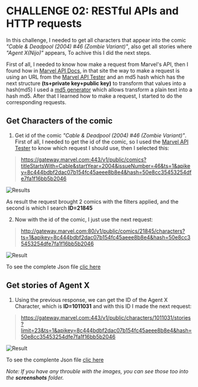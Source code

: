 CHALLENGE 02: RESTful APIs and HTTP requests
============================================


In this challenge, I needed to get all characters that appear into the comic *"Cable & Deadpool (2004) #46 (Zombie Variant)"*, also get all stories where *"Agent X(Nijo)"* appears, To achive this I did the next steps.

First of all, I needed to know how make a request from Marvel's API, then I found how in [Marvel API Docs](https://developer.marvel.com/documentation/authorization), in that site the way to make a request is using an URL from the [Marvel API Tester](https://developer.marvel.com/docs) and an md5 hash which has the next structure **(ts+private key+public key)** to transform that values into a hash(md5) I used a [md5 generator](http://www.miraclesalad.com/webtools/md5.php) which allows transform a plain text into a hash md5. After that I learned how to make a request, I started to do the corresponding requests.


Get Characters of the comic
---------------------------

1. Get id of the comic *"Cable & Deadpool (2004) #46 (Zombie Variant)"*. First of all, I needed to get the id of the comic, so I used the [Marvel API Tester](https://developer.marvel.com/docs) to know which request I should use, then I selected this:

 > https://gateway.marvel.com:443/v1/public/comics?titleStartsWith=Cable&startYear=2004&issueNumber=46&ts=1&apikey=8c444bdbf2dac07b154fc45aeee8b8e4&hash=50e8cc35453254dfe7fa1f16bb5b2046 

 ![Results](https://i.gyazo.com/b4d169ac056e86bcd2b4502952079a90.png)

 As result the request brought 2 comics with the filters applied, and the second is which I search  **ID=21845**

2. Now with the id of the comic, I just use the next request: 

> http://gateway.marvel.com:80/v1/public/comics/21845/characters?ts=1&apikey=8c444bdbf2dac07b154fc45aeee8b8e4&hash=50e8cc35453254dfe7fa1f16bb5b2046

![Result](https://i.gyazo.com/4dfa6de301cfef2c940fb2cb455f1f57.png)

To see the complete Json file [clic here](characters.json)

Get stories of Agent X
----------------------

1. Using the previous response, we can get the ID of the Agent X Character, which is **ID=1011031** and with this ID I made the next request:
 > https://gateway.marvel.com:443/v1/public/characters/1011031/stories?limit=23&ts=1&apikey=8c444bdbf2dac07b154fc45aeee8b8e4&hash=50e8cc35453254dfe7fa1f16bb5b2046

 ![Result](https://i.gyazo.com/27fa298047c2d21daf561393c6a2d70b.png)
 
 To see the complente Json file [clic here](stories_Nijo.json)
 
 _Note: If you have any throuble with the images, you can see those too into the **screenshots** folder._






